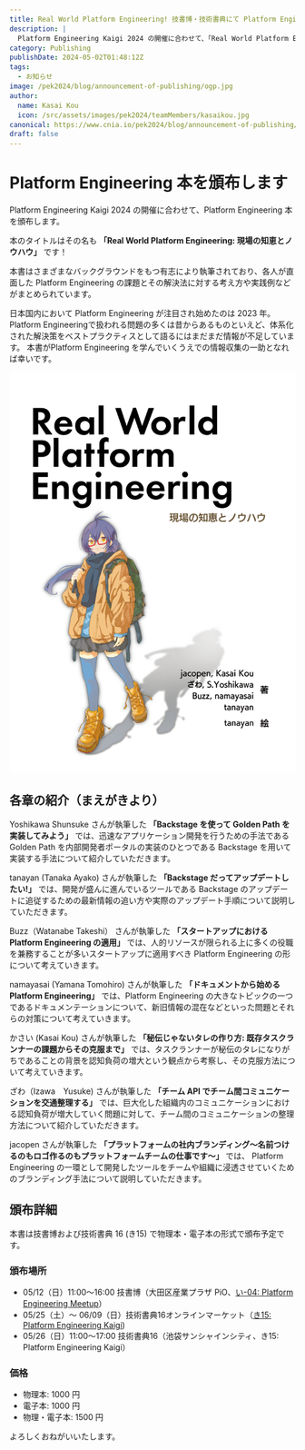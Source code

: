 ```yaml
---
title: Real World Platform Engineering! 技書博・技術書典にて Platform Engineering 本を頒布します
description: |
  Platform Engineering Kaigi 2024 の開催に合わせて、「Real World Platform Engineering: 現場の知恵とノウハウ」という Platform Engineering 本を頒布します。
category: Publishing
publishDate: 2024-05-02T01:48:12Z
tags:
  - お知らせ
image: /pek2024/blog/announcement-of-publishing/ogp.jpg
author:
  name: Kasai Kou
  icon: /src/assets/images/pek2024/teamMembers/kasaikou.jpg
canonical: https://www.cnia.io/pek2024/blog/announcement-of-publishing/announcement-of-publishing
draft: false
---
```


# Platform Engineering 本を頒布します

Platform Engineering Kaigi 2024 の開催に合わせて、Platform Engineering 本を頒布します。

本のタイトルはその名も **「Real World Platform Engineering: 現場の知恵とノウハウ」** です！

本書はさまざまなバックグラウンドをもつ有志により執筆されており、各人が直面した Platform Engineering の課題とその解決法に対する考え方や実践例などがまとめられています。

日本国内において Platform Engineering が注目され始めたのは 2023 年。
Platform Engineeringで扱われる問題の多くは昔からあるものといえど、体系化された解決策をベストプラクティスとして語るにはまだまだ情報が不足しています。
本書がPlatform Engineering を学んでいくうえでの情報収集の一助となれば幸いです。

![Real World Platform Engineering: 現場の知恵とノウハウ](../../../public/pek2024/blog/announcement-of-publishing/bookcover.png)

## 各章の紹介（まえがきより）

Yoshikawa Shunsuke さんが執筆した **「Backstage を使って Golden Path を実装してみよう」** では、迅速なアプリケーション開発を行うための手法である Golden Path を内部開発者ポータルの実装のひとつである Backstage を用いて実装する手法について紹介していただきます。

tanayan (Tanaka Ayako) さんが執筆した **「Backstage だってアップデートしたい!」** では、開発が盛んに進んでいるツールである Backstage のアップデートに追従するための最新情報の追い方や実際のアップデート手順について説明していただきます。

Buzz（Watanabe Takeshi） さんが執筆した **「スタートアップにおける Platform Engineering の適用」** では、人的リソースが限られる上に多くの役職を兼務することが多いスタートアップに適用すべき Platform Engineering の形について考えていきます。

namayasai (Yamana Tomohiro) さんが執筆した **「ドキュメントから始める Platform Engineering」** では、Platform Engineering の大きなトピックの一つであるドキュメンテーションについて、新旧情報の混在などといった問題とそれらの対策について考えていきます。

かさい (Kasai Kou) さんが執筆した **「秘伝じゃないタレの作り方: 既存タスクランナーの課題からその克服まで」** では、タスクランナーが秘伝のタレになりがちであることの背景を認知負荷の増大という観点から考察し、その克服方法について考えていきます。

ざわ（Izawa　Yusuke) さんが執筆した **「チーム API でチーム間コミュニケーションを交通整理する」** では、巨大化した組織内のコミュニケーションにおける認知負荷が増大していく問題に対して、チーム間のコミュニケーションの整理方法について紹介していただきます。

jacopen さんが執筆した **「プラットフォームの社内ブランディング～名前つけるのもロゴ作るのもプラットフォームチームの仕事です～」** では、 Platform Engineering の一環として開発したツールをチームや組織に浸透させていくためのブランディング手法について説明していただきます。

## 頒布詳細

本書は技書博および技術書典 16 (き15) で物理本・電子本の形式で頒布予定です。

### 頒布場所

- 05/12（日）11:00～16:00 技書博（大田区産業プラザ PiO、[い-04: Platform Engineering Meetup](https://gishohaku.dev/gishohaku10/circles/3jp5ZGwPkamRuQkDhzpp)）
- 05/25（土）～ 06/09（日）技術書典16オンラインマーケット（[き15: Platform Engineering Kaigi](https://techbookfest.org/organization/rLp266hZSJ5FePtR3K8tXV))
- 05/26（日）11:00～17:00 技術書典16（池袋サンシャインシティ、き15: Platform Engineering Kaigi）

### 価格

- 物理本: 1000 円
- 電子本: 1000 円
- 物理・電子本: 1500 円

よろしくおねがいいたします。
